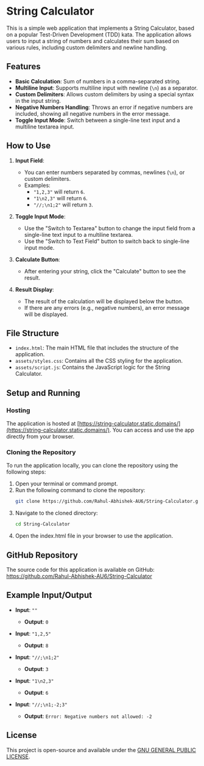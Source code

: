 # String Calculator

This is a simple web application that implements a String Calculator, based on a popular Test-Driven Development (TDD) kata. The application allows users to input a string of numbers and calculates their sum based on various rules, including custom delimiters and newline handling.

## Features

- **Basic Calculation**: Sum of numbers in a comma-separated string.
- **Multiline Input**: Supports multiline input with newline (`\n`) as a separator.
- **Custom Delimiters**: Allows custom delimiters by using a special syntax in the input string.
- **Negative Numbers Handling**: Throws an error if negative numbers are included, showing all negative numbers in the error message.
- **Toggle Input Mode**: Switch between a single-line text input and a multiline textarea input.

## How to Use

1. **Input Field**: 
   - You can enter numbers separated by commas, newlines (`\n`), or custom delimiters.
   - Examples:
     - `"1,2,3"` will return `6`.
     - `"1\n2,3"` will return `6`.
     - `"//;\n1;2"` will return `3`.

2. **Toggle Input Mode**:
   - Use the "Switch to Textarea" button to change the input field from a single-line text input to a multiline textarea.
   - Use the "Switch to Text Field" button to switch back to single-line input mode.

3. **Calculate Button**:
   - After entering your string, click the "Calculate" button to see the result.

4. **Result Display**:
   - The result of the calculation will be displayed below the button.
   - If there are any errors (e.g., negative numbers), an error message will be displayed.

## File Structure

- `index.html`: The main HTML file that includes the structure of the application.
- `assets/styles.css`: Contains all the CSS styling for the application.
- `assets/script.js`: Contains the JavaScript logic for the String Calculator.

## Setup and Running

### Hosting

The application is hosted at [https://string-calculator.static.domains/](https://string-calculator.static.domains/). You can access and use the app directly from your browser.

### Cloning the Repository

To run the application locally, you can clone the repository using the following steps:

1. Open your terminal or command prompt.
2. Run the following command to clone the repository:
   ```bash
   git clone https://github.com/Rahul-Abhishek-AU6/String-Calculator.git
3. Navigate to the cloned directory:
   ```bash
   cd String-Calculator
4. Open the index.html file in your browser to use the application.

## GitHub Repository
The source code for this application is available on GitHub: https://github.com/Rahul-Abhishek-AU6/String-Calculator


## Example Input/Output

- **Input**: `""`
  - **Output**: `0`

- **Input**: `"1,2,5"`
  - **Output**: `8`

- **Input**: `"//;\n1;2"`
  - **Output**: `3`

- **Input**: `"1\n2,3"`
  - **Output**: `6`

- **Input**: `"//;\n1;-2;3"`
  - **Output**: `Error: Negative numbers not allowed: -2`

## License

This project is open-source and available under the [GNU GENERAL PUBLIC LICENSE](LICENSE).
